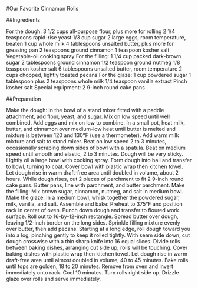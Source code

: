 #Our Favorite Cinnamon Rolls

##Ingredients

For the dough:
3 1/2 cups all-purpose flour, plus more for rolling
2 1/4 teaspoons rapid-rise yeast
1/3 cup sugar
2 large eggs, room temperature, beaten
1 cup whole milk
4 tablespoons unsalted butter, plus more for greasing pan
2 teaspoons ground cinnamon
1 teaspoon kosher salt
Vegetable-oil cooking spray
For the filling:
1 1/4 cup packed dark-brown sugar
2 tablespoons ground cinnamon
1/2 teaspoon ground nutmeg
1/8 teaspoon kosher salt
6 tablespoons unsalted butter, room temperature
2 cups chopped, lightly toasted pecans
For the glaze:
1 cup powdered sugar
1 tablespoon plus 2 teaspoons whole milk
1/4 teaspoon vanilla extract
Pinch kosher salt
Special equipment:
2 9-inch round cake pans

##Preparation

Make the dough:
In the bowl of a stand mixer fitted with a paddle attachment, add flour, yeast, and sugar. Mix on low speed until well combined. Add eggs and mix on low to combine. In a small pot, heat milk, butter, and cinnamon over medium-low heat until butter is melted and mixture is between 120 and 130°F (use a thermometer).
Add warm milk mixture and salt to stand mixer. Beat on low speed 2 to 3 minutes, occasionally scraping down sides of bowl with a spatula. Beat on medium speed until smooth and elastic, 2 to 3 minutes. Dough will be very sticky.
Lightly oil a large bowl with cooking spray. Form dough into ball and transfer to bowl, turning to coat. Cover bowl with plastic wrap then kitchen towel. Let dough rise in warm draft-free area until doubled in volume, about 2 hours.
While dough rises, cut 2 pieces of parchment to fit 2 9-inch round cake pans. Butter pans, line with parchment, and butter parchment.
Make the filling:
Mix brown sugar, cinnamon, nutmeg, and salt in medium bowl.
Make the glaze:
In a medium bowl, whisk together the powdered sugar, milk, vanilla, and salt.
Assemble and bake:
Preheat to 375°F and position rack in center of oven. Punch down dough and transfer to floured work surface. Roll out to 16-by-12-inch rectangle. Spread butter over dough, leaving 1/2-inch border on the long sides. Sprinkle filling mixture evenly over butter, then add pecans. Starting at a long edge, roll dough toward you into a log, pinching gently to keep it rolled tightly. With seam side down, cut dough crosswise with a thin sharp knife into 16 equal slices.
Divide rolls between baking dishes, arranging cut side up; rolls will be touching. Cover baking dishes with plastic wrap then kitchen towel. Let dough rise in warm draft-free area until almost doubled in volume, 40 to 45 minutes.
Bake rolls until tops are golden, 18 to 20 minutes. Remove from oven and invert immediately onto rack. Cool 10 minutes. Turn rolls right side up. Drizzle glaze over rolls and serve immediately.